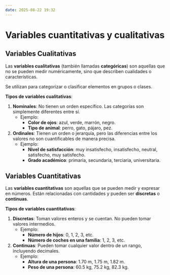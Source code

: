 ```yaml
---
date: 2025-08-22 19:32
---
```

# Variables cuantitativas y cualitativas

## Variables Cualitativas

Las **variables cualitativas** (también llamadas **categóricas**) son aquellas que no se pueden medir numéricamente, sino que describen cualidades o características. 

Se utilizan para categorizar o clasificar elementos en grupos o clases.

**Tipos de variables cualitativas**:

1. **Nominales**: No tienen un orden específico. Las categorías son simplemente diferentes entre sí.
	- Ejemplo:
        - **Color de ojos**: azul, verde, marrón, negro.
        - **Tipo de animal**: perro, gato, pájaro, pez.
2. **Ordinales**: Tienen un orden o jerarquía, pero las diferencias entre los valores no son cuantificables de manera precisa.
    - Ejemplo:
        - **Nivel de satisfacción**: muy insatisfecho, insatisfecho, neutral, satisfecho, muy satisfecho.
        - **Grado académico**: primaria, secundaria, terciaria, universitaria.

## Variables Cuantitativas

Las **variables cuantitativas** son aquellas que se pueden medir y expresar en números. Están relacionadas con cantidades y pueden ser **discretas** o **continuas**.

**Tipos de variables cuantitativas**:

1. **Discretas**: Toman valores enteros y se cuentan. No pueden tomar valores intermedios.
    - Ejemplo:
        - **Número de hijos**: 0, 1, 2, 3, etc.
        - **Número de coches en una familia**: 1, 2, 3, etc.
2. **Continuas**: Pueden tomar cualquier valor dentro de un rango, incluyendo decimales.
    - Ejemplo:
        - **Altura de una persona**: 1.70 m, 1.75 m, 1.82 m.
        - **Peso de una persona**: 60.5 kg, 75.2 kg, 82.3 kg.
